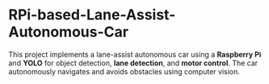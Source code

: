 # RPi-based-Lane-Assist-Autonomous-Car
This project implements a lane-assist autonomous car using a **Raspberry Pi** and **YOLO** for object detection, **lane detection**, and **motor control**. The car autonomously navigates and avoids obstacles using computer vision.
